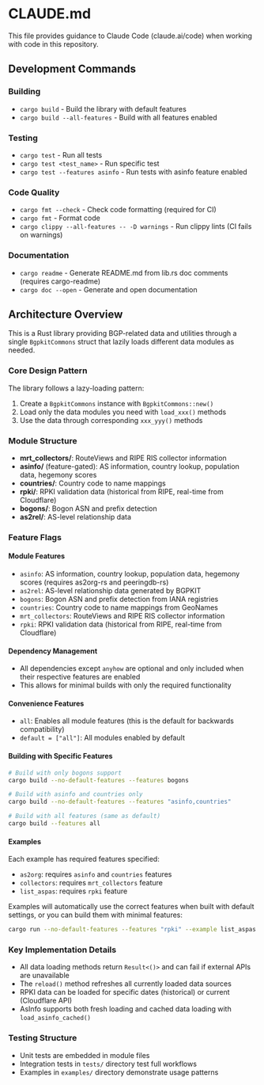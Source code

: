 # CLAUDE.md

This file provides guidance to Claude Code (claude.ai/code) when working with code in this repository.

## Development Commands

### Building
- `cargo build` - Build the library with default features
- `cargo build --all-features` - Build with all features enabled

### Testing  
- `cargo test` - Run all tests
- `cargo test <test_name>` - Run specific test
- `cargo test --features asinfo` - Run tests with asinfo feature enabled

### Code Quality
- `cargo fmt --check` - Check code formatting (required for CI)
- `cargo fmt` - Format code
- `cargo clippy --all-features -- -D warnings` - Run clippy lints (CI fails on warnings)

### Documentation
- `cargo readme` - Generate README.md from lib.rs doc comments (requires cargo-readme)
- `cargo doc --open` - Generate and open documentation

## Architecture Overview

This is a Rust library providing BGP-related data and utilities through a single `BgpkitCommons` struct that lazily loads different data modules as needed.

### Core Design Pattern
The library follows a lazy-loading pattern:
1. Create a `BgpkitCommons` instance with `BgpkitCommons::new()`
2. Load only the data modules you need with `load_xxx()` methods
3. Use the data through corresponding `xxx_yyy()` methods

### Module Structure
- **mrt_collectors/**: RouteViews and RIPE RIS collector information
- **asinfo/** (feature-gated): AS information, country lookup, population data, hegemony scores
- **countries/**: Country code to name mappings
- **rpki/**: RPKI validation data (historical from RIPE, real-time from Cloudflare)  
- **bogons/**: Bogon ASN and prefix detection
- **as2rel/**: AS-level relationship data

### Feature Flags

#### Module Features
- `asinfo`: AS information, country lookup, population data, hegemony scores (requires as2org-rs and peeringdb-rs)
- `as2rel`: AS-level relationship data generated by BGPKIT
- `bogons`: Bogon ASN and prefix detection from IANA registries
- `countries`: Country code to name mappings from GeoNames
- `mrt_collectors`: RouteViews and RIPE RIS collector information
- `rpki`: RPKI validation data (historical from RIPE, real-time from Cloudflare)

#### Dependency Management
- All dependencies except `anyhow` are optional and only included when their respective features are enabled
- This allows for minimal builds with only the required functionality

#### Convenience Features
- `all`: Enables all module features (this is the default for backwards compatibility)
- `default = ["all"]`: All modules enabled by default

#### Building with Specific Features
```bash
# Build with only bogons support
cargo build --no-default-features --features bogons

# Build with asinfo and countries only  
cargo build --no-default-features --features "asinfo,countries"

# Build with all features (same as default)
cargo build --features all
```

#### Examples
Each example has required features specified:
- `as2org`: requires `asinfo` and `countries` features
- `collectors`: requires `mrt_collectors` feature  
- `list_aspas`: requires `rpki` feature

Examples will automatically use the correct features when built with default settings, or you can build them with minimal features:
```bash
cargo run --no-default-features --features "rpki" --example list_aspas
```

### Key Implementation Details
- All data loading methods return `Result<()>` and can fail if external APIs are unavailable
- The `reload()` method refreshes all currently loaded data sources
- RPKI data can be loaded for specific dates (historical) or current (Cloudflare API)
- AsInfo supports both fresh loading and cached data loading with `load_asinfo_cached()`

### Testing Structure
- Unit tests are embedded in module files
- Integration tests in `tests/` directory test full workflows
- Examples in `examples/` directory demonstrate usage patterns